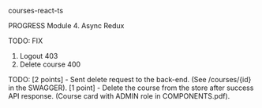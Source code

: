 courses-react-ts

PROGRESS
Module 4. Async Redux

TODO: FIX

1) Logout 403
2) Delete course 400

TODO:
[2 points] - Sent delete request to the back-end. (See /courses/{id} in the SWAGGER).
[1 point] - Delete the course from the store after success API response.
(Course card with ADMIN role
in COMPONENTS.pdf).